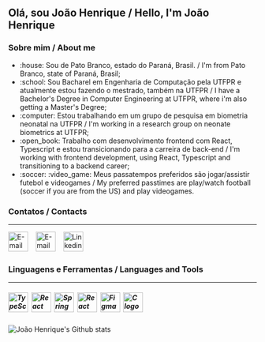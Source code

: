 <h2>Olá, sou João Henrique / Hello, I'm João Henrique</h2>

<h3>Sobre mim / About me</h3>


<ul>
    <li> :house: Sou de Pato Branco, estado do Paraná, Brasil. / I'm from Pato Branco, state of Paraná, Brasil;</li>
    <li> :school: Sou Bacharel em Engenharia de Computação pela UTFPR e atualmente estou fazendo o mestrado, também na UTFPR / I have a Bachelor's Degree in Computer Engineering at UTFPR, where i'm also getting a Master's Degree;</li>
    <li> :computer: Estou trabalhando em um grupo de pesquisa em biometria neonatal na UTFPR / I'm working in a research group on neonate biometrics at UTFPR;</li>
    <li> :open_book: Trabalho com desenvolvimento frontend com React, Typescript e estou transicionando para a carreira de back-end / I'm working with frontend development, using React, Typescript and transitioning to a backend career;</li>
    <li> :soccer: :video_game: Meus passatempos preferidos são jogar/assistir futebol e videogames / My preferred passtimes are play/watch football (soccer if you are from the US) and play videogames.</li>
</ul>

<h3>Contatos / Contacts</h3>
<hr></hr>

[<img src="https://cdn-icons-png.flaticon.com/512/732/732200.png" alt="E-mail" height="40px">](mailto:joaohenriquepereiramachado@gmail.com)  &nbsp;&nbsp; [<img src="https://cdn-icons-png.flaticon.com/512/1384/1384063.png" alt="E-mail" height="40px">](https://www.instagram.com/joaohenrique.1505/) &nbsp;&nbsp;
<img src="https://cdn-icons-png.flaticon.com/512/174/174857.png" alt="Linkedin" height="40px">

<h3> Linguagens e Ferramentas / Languages and Tools </h3>
<hr></hr>

<h5>
    <img src="https://raw.githubusercontent.com/yurijserrano/Github-Profile-Readme-Logos/f994c418a134b58c4aec11152f6a4a33fa89da26/programming%20languages/typescript.svg" alt="TypeScript logo" height = "40px">&nbsp;
    <img src="https://raw.githubusercontent.com/yurijserrano/Github-Profile-Readme-Logos/refs/heads/master/frameworks/react.svg" alt="React logo" height = "40px">&nbsp;
    <img src="https://raw.githubusercontent.com/yurijserrano/Github-Profile-Readme-Logos/refs/heads/master/frameworks/spring.svg" alt="Spring logo" height = "40px">&nbsp;
    <img src="https://raw.githubusercontent.com/yurijserrano/Github-Profile-Readme-Logos/refs/heads/master/databases/postgresql.svg" alt="React logo" height = "40px">&nbsp;
    <img src="https://raw.githubusercontent.com/yurijserrano/Github-Profile-Readme-Logos/refs/heads/master/tools/figma.png" alt="Figma logo" height = "40px">&nbsp;
    <img src="https://raw.githubusercontent.com/yurijserrano/Github-Profile-Readme-Logos/refs/heads/master/programming%20languages/c.svg" alt="C logo" height = "40px">&nbsp;
</h5>

![João Henrique's Github stats](https://github-readme-stats.vercel.app/api?username=joaoHenriqueMachado&show_icons=true&theme=dark&hide_rank=true)


